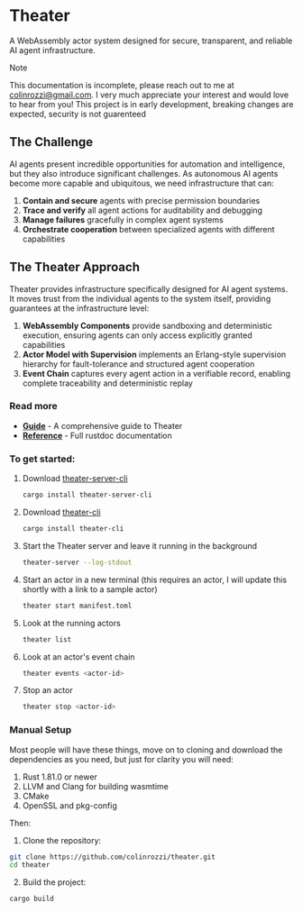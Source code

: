 # Theater

A WebAssembly actor system designed for secure, transparent, and reliable AI agent infrastructure.

> [!NOTE]
> This documentation is incomplete, please reach out to me at colinrozzi@gmail.com. I very much appreciate your interest and would love to hear from you! This project is in early development, breaking changes are expected, security is not guarenteed

## The Challenge

AI agents present incredible opportunities for automation and intelligence, but they also introduce significant challenges. As autonomous AI agents become more capable and ubiquitous, we need infrastructure that can:

1. **Contain and secure** agents with precise permission boundaries
2. **Trace and verify** all agent actions for auditability and debugging
3. **Manage failures** gracefully in complex agent systems
4. **Orchestrate cooperation** between specialized agents with different capabilities

## The Theater Approach

Theater provides infrastructure specifically designed for AI agent systems. It moves trust from the individual agents to the system itself, providing guarantees at the infrastructure level:

1. **WebAssembly Components** provide sandboxing and deterministic execution, ensuring agents can only access explicitly granted capabilities
2. **Actor Model with Supervision** implements an Erlang-style supervision hierarchy for fault-tolerance and structured agent cooperation
3. **Event Chain** captures every agent action in a verifiable record, enabling complete traceability and deterministic replay

### Read more

- **[Guide](https://colinrozzi.github.io/theater/guide)** - A comprehensive guide to Theater
- **[Reference](https://colinrozzi.github.io/theater/api/theater)** - Full rustdoc documentation

### To get started:
1. Download [theater-server-cli](crates/theater-server-cli) 
   ```bash
   cargo install theater-server-cli
   ```
2. Download [theater-cli](crates/theater-cli) 
   ```bash
   cargo install theater-cli
   ```
3. Start the Theater server and leave it running in the background
   ```bash
   theater-server --log-stdout
   ```
4. Start an actor in a new terminal (this requires an actor, I will update this shortly with a link to a sample actor)
   ```bash
   theater start manifest.toml
   ```
5. Look at the running actors
   ```bash
   theater list
   ```
6. Look at an actor's event chain
   ```bash
   theater events <actor-id>
   ```
7. Stop an actor
   ```bash
   theater stop <actor-id>
   ```


### Manual Setup

Most people will have these things, move on to cloning and download the dependencies as you need, but just for clarity you will need:

1. Rust 1.81.0 or newer
2. LLVM and Clang for building wasmtime
3. CMake
4. OpenSSL and pkg-config

Then:

1. Clone the repository:
```bash
git clone https://github.com/colinrozzi/theater.git
cd theater
```

2. Build the project:
```bash
cargo build
```
